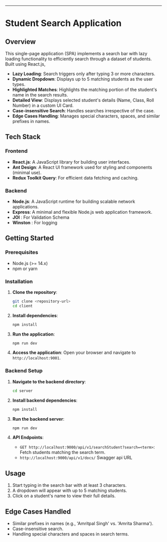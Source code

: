 
---

# Student Search Application

## Overview

This single-page application (SPA) implements a search bar with lazy loading functionality to efficiently search through a dataset of students. Built using React.js, 

- **Lazy Loading**: Search triggers only after typing 3 or more characters.
- **Dynamic Dropdown**: Displays up to 5 matching students as the user types.
- **Highlighted Matches**: Highlights the matching portion of the student's name in the search results.
- **Detailed View**: Displays selected student's details (Name, Class, Roll Number) in a custom UI Card.
- **Case-insensitive Search**: Handles searches irrespective of the case.
- **Edge Cases Handling**: Manages special characters, spaces, and similar prefixes in names.

## Tech Stack

### Frontend
- **React.js**: A JavaScript library for building user interfaces.
- **Ant Design**: A React UI framework used for styling and components (minimal use).
- **Redux Toolkit Query**: For efficient data fetching and caching.

### Backend 
- **Node.js**: A JavaScript runtime for building scalable network applications.
- **Express**: A minimal and flexible Node.js web application framework.
- **JOI** : For Validation Schema
- **Winston** : For logging
  

## Getting Started

### Prerequisites
- Node.js (>= 14.x)
- npm or yarn

### Installation

1. **Clone the repository**:
    ```bash
    git clone <repository-url>
    cd client
    ```

2. **Install dependencies**:
    ```bash
    npm install
    ```

3. **Run the application**:
    ```bash
    npm run dev
    ```

4. **Access the application**:
    Open your browser and navigate to `http://localhost:9001`.

### Backend Setup 

1. **Navigate to the backend directory**:
    ```bash
    cd server
    ```

2. **Install backend dependencies**:
    ```bash
    npm install
    ```

3. **Run the backend server**:
    ```bash
    npm run dev
    ```

4. **API Endpoints**:
    - `GET http://localhost:9000/api/v1/searchStudent?search=<term>`: Fetch students matching the search term.
    - `http://localhost:9000/api/v1/docs/` Swagger api URL 

## Usage

1. Start typing in the search bar with at least 3 characters.
2. A dropdown will appear with up to 5 matching students.
3. Click on a student's name to view their full details.

## Edge Cases Handled

- Similar prefixes in names (e.g., 'Amritpal Singh' vs. 'Amrita Sharma').
- Case-insensitive search.
- Handling special characters and spaces in search terms.

